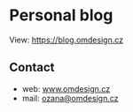 # Personal blog

View: https://blog.omdesign.cz

## Contact

* web: www.omdesign.cz
* mail: ozana@omdesign.cz
